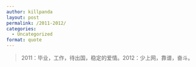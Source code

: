 ```yaml
---
author: killpanda
layout: post
permalink: /2011-2012/
categories:
  - Uncategorized
format: quote
---
```

> 2011：毕业，工作，待出国，稳定的爱情。2012：少上网，靠谱，奋斗。

<div class='attribution'>
</div>